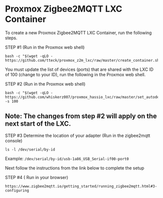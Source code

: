 # Proxmox Zigbee2MQTT LXC Container

To create a new Proxmox Zigbee2MQTT LXC Container, run the following steps.

STEP #1 (Run in the Proxmox web shell)
```
bash -c "$(wget -qLO - https://github.com/tteck/proxmox_z2m_lxc/raw/master/create_container.sh)"
```
You must update the list of devices (ports) that are shared with the LXC ID of 100 (change to your ID), run the following in the Proxmox web shell.

STEP #2 (Run in the Proxmox web shell)
```
bash -c "$(wget -qLO - https://github.com/whiskerz007/proxmox_hassio_lxc/raw/master/set_autodev_hook.sh)" -s 100
```
## Note: The changes from step #2 will apply on the next start of the LXC.

STEP #3 Determine the location of your adapter (Run in the zigbee2mqtt console)
```
ls -l /dev/serial/by-id
```
Example: ```/dev/serial/by-id/usb-1a86_USB_Serial-if00-port0```

Next follow the instructions from the link below to complete the setup

STEP #4 ( Run in your browser)
```
https://www.zigbee2mqtt.io/getting_started/running_zigbee2mqtt.html#3-configuring
```

